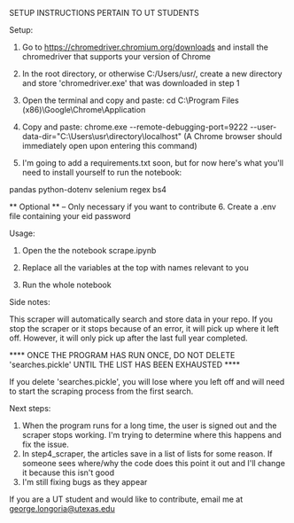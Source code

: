 SETUP INSTRUCTIONS PERTAIN TO UT STUDENTS

Setup:

1. Go to https://chromedriver.chromium.org/downloads and install the chromedriver that supports your version of Chrome

2. In the root directory, or otherwise C:/Users/usr/, create a new directory and store 'chromedriver.exe' that was downloaded in step 1

3. Open the terminal and copy and paste: cd C:\Program Files (x86)\Google\Chrome\Application

4. Copy and paste: chrome.exe --remote-debugging-port=9222 --user-data-dir="C:\Users\usr\directory\localhost"
(A Chrome browser should immediately open upon entering this command)

5. I'm going to add a requirements.txt soon, but for now here's what you'll need to install yourself to run the notebook:

  pandas
  python-dotenv
  selenium
  regex
  bs4

** Optional ** – Only necessary if you want to contribute
6. Create a .env file containing your eid password

Usage:

1. Open the the notebook scrape.ipynb

2. Replace all the variables at the top with names relevant to you

3. Run the whole notebook

Side notes:

This scraper will automatically search and store data in your repo. If you stop the scraper or it stops because of an error, it will pick up where it left off. However, it will only pick up after the last full year completed.


**** ONCE THE PROGRAM HAS RUN ONCE, DO NOT DELETE 'searches.pickle' UNTIL THE LIST HAS BEEN EXHAUSTED ****

If you delete 'searches.pickle', you will lose where you left off and will need to start the scraping process from the first search.


Next steps:

1. When the program runs for a long time, the user is signed out and the scraper stops working. I'm trying to determine where this happens and fix the issue.
2. In step4_scraper, the articles save in a list of lists for some reason. If someone sees where/why the code does this point it out and I'll change it because this isn't good
2. I'm still fixing bugs as they appear

If you are a UT student and would like to contribute, email me at george.longoria@utexas.edu

